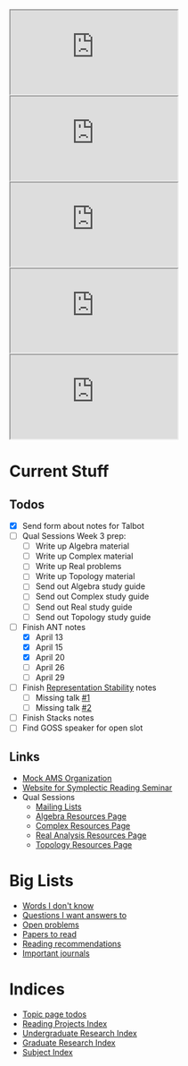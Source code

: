<iframe src="https://indify.co/widgets/live/countdown/yT8LD2nPSIrjlVwnprlW"></iframe>
<iframe src="https://indify.co/widgets/live/countdown/h8ZzqlmJF6IZxx2bhZqD"></iframe>
<iframe src="
https://indify.co/widgets/live/countdown/LaagAnItmSGmJnvtsZfZ"></iframe>

<iframe src="https://indify.co/widgets/live/countdown/MUneFNuacOw1xMbTKidz"></iframe>
<iframe src="https://indify.co/widgets/live/countdown/2laxmHoH1erwI6jfHCEj"></iframe>


# Current Stuff

## Todos

- [x] Send form about notes for Talbot
- [ ] Qual Sessions Week 3 prep:
	- [ ] Write up Algebra material
	- [ ] Write up Complex material
	- [ ] Write up Real problems
	- [ ] Write up Topology material
	- [ ] Send out Algebra study guide
	- [ ] Send out Complex study guide
	- [ ] Send out Real study guide
	- [ ] Send out Topology study guide
- [ ] Finish ANT notes
	- [x] April 13
	- [x] April 15
	- [x] April 20
	- [ ] April 26
	- [ ] April 29
- [ ] Finish [Representation Stability](https://s.wayne.edu/echt/echt-minicourses/) notes
	- [ ] Missing talk [#1](https://www.youtube.com/watch?v=DYPEioTjiQQ)
	- [ ] Missing talk [#2](https://www.youtube.com/watch?v=e9Q56IC-a48)
- [ ] Finish Stacks notes
- [ ] Find GOSS speaker for open slot

## Links

- [Mock AMS Organization](https://www.notion.so/Mock-AMS-b9f2d582410c41eb9abf41f17c0b31c1)
- [Website for Symplectic Reading Seminar](https://www.notion.so/Symplectic-Reading-Seminar-UGA-Summer-2021-1a2410e895014c82ae5b26c3550ad09f)
- Qual Sessions
	- [Mailing Lists](https://groups.google.com/my-groups)
	- [Algebra Resources Page](https://www.notion.so/Algebra-f8bd3fa707d94fa2a201232deb193f9f)
	- [Complex Resources Page](https://www.notion.so/Complex-Analysis-3ca8032a73fc4366836a9f5085f5e601)
	- [Real Analysis Resources Page](https://www.notion.so/Real-Analysis-dd4bea135ffe40d68087500c77c1cb10)
	- [Topology Resources Page](https://www.notion.so/Topology-956635f7ae6a4a7bbccbfb44609340fc)



# Big Lists
- [Words I don't know](zettelkasten/Giant%20word%20index.md)
- [Questions I want answers to](zettelkasten/2021-04-26_Unanswered_Questions.md)
- [Open problems](zettelkasten/Problem%20List.md)
- [Papers to read](zettelkasten/Papers%20to%20Read.md)
- [Reading recommendations](zettelkasten/Recommendations.md)
- [Important journals](attachments/Journals.pdf)

# Indices

- [Topic page todos](zettelkasten/Todo.md)
- [Reading Projects Index](00_Reading%20Projects%20Index.md)
- [Undergraduate Research Index](00_Undergraduate%20Research%20Index.md)
- [Graduate Research Index](00_Graduate%20Research%20Index.md)
- [Subject Index](00%20subject%20index.md)


